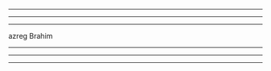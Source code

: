 ----------------
---------------
**********

azreg Brahim 

----------------
---------------
**********